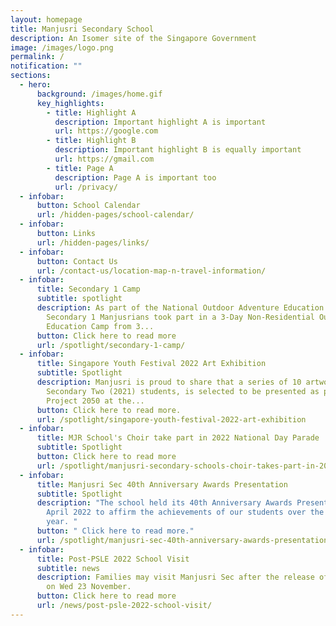 ```yaml
---
layout: homepage
title: Manjusri Secondary School
description: An Isomer site of the Singapore Government
image: /images/logo.png
permalink: /
notification: ""
sections:
  - hero:
      background: /images/home.gif
      key_highlights:
        - title: Highlight A
          description: Important highlight A is important
          url: https://google.com
        - title: Highlight B
          description: Important highlight B is equally important
          url: https://gmail.com
        - title: Page A
          description: Page A is important too
          url: /privacy/
  - infobar:
      button: School Calendar
      url: /hidden-pages/school-calendar/
  - infobar:
      button: Links
      url: /hidden-pages/links/
  - infobar:
      button: Contact Us
      url: /contact-us/location-map-n-travel-information/
  - infobar:
      title: Secondary 1 Camp
      subtitle: spotlight
      description: As part of the National Outdoor Adventure Education Master Plan,
        Secondary 1 Manjusrians took part in a 3-Day Non-Residential Outdoor
        Education Camp from 3...
      button: Click here to read more
      url: /spotlight/secondary-1-camp/
  - infobar:
      title: Singapore Youth Festival 2022 Art Exhibition
      subtitle: Spotlight
      description: Manjusri is proud to share that a series of 10 artworks done by our
        Secondary Two (2021) students, is selected to be presented as part of
        Project 2050 at the...
      button: Click here to read more.
      url: /spotlight/singapore-youth-festival-2022-art-exhibition
  - infobar:
      title: MJR School's Choir take part in 2022 National Day Parade
      subtitle: Spotlight
      button: Click here to read more
      url: /spotlight/manjusri-secondary-schools-choir-takes-part-in-2022-national-day-parade
  - infobar:
      title: Manjusri Sec 40th Anniversary Awards Presentation
      subtitle: Spotlight
      description: "The school held its 40th Anniversary Awards Presentation on 8
        April 2022 to affirm the achievements of our students over the past
        year. "
      button: " Click here to read more."
      url: /spotlight/manjusri-sec-40th-anniversary-awards-presentation
  - infobar:
      title: Post-PSLE 2022 School Visit
      subtitle: news
      description: Families may visit Manjusri Sec after the release of PSLE results
        on Wed 23 November.
      button: Click here to read more
      url: /news/post-psle-2022-school-visit/
---
```

